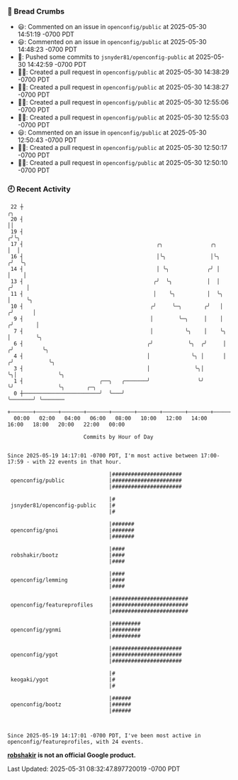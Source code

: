 ### 🍞 Bread Crumbs

 * 😃: Commented on an issue in `openconfig/public` at 2025-05-30 14:51:19 -0700 PDT
 * 😃: Commented on an issue in `openconfig/public` at 2025-05-30 14:48:23 -0700 PDT
 * 🚢: Pushed some commits to `jsnyder81/openconfig-public` at 2025-05-30 14:42:59 -0700 PDT
 * ✍🏼: Created a pull request in `openconfig/public` at 2025-05-30 14:38:29 -0700 PDT
 * ✍🏼: Created a pull request in `openconfig/public` at 2025-05-30 14:38:27 -0700 PDT
 * ✍🏼: Created a pull request in `openconfig/public` at 2025-05-30 12:55:06 -0700 PDT
 * ✍🏼: Created a pull request in `openconfig/public` at 2025-05-30 12:55:03 -0700 PDT
 * 😃: Commented on an issue in `openconfig/public` at 2025-05-30 12:50:43 -0700 PDT
 * ✍🏼: Created a pull request in `openconfig/public` at 2025-05-30 12:50:17 -0700 PDT
 * ✍🏼: Created a pull request in `openconfig/public` at 2025-05-30 12:50:10 -0700 PDT

### 🕘 Recent Activity
```
 22 ┼                                                                        ╭╮
 20 ┤                                                                        ││
 19 ┤                                                                       ╭╯╰╮
 17 ┤                                          ╭╮               ╭╮          │  │
 16 ┤                                          │╰╮              │╰╮        ╭╯  ╰╮
 14 ┤                                          │ ╰╮            ╭╯ │        │    │
 13 ┤                                         ╭╯  ╰╮           │  │       ╭╯    │
 11 ┤                                         │    ╰╮          │  ╰╮      │     ╰╮
 10 ┤                                        ╭╯     ╰─╮       ╭╯   │     ╭╯      │
  9 ┤                                        │        ╰─╮     │    │    ╭╯       │
  7 ┤                                        │          ╰╮    │    ╰╮   │        ╰╮
  6 ┤                                       ╭╯           ╰╮  ╭╯     │  ╭╯         ╰╮
  4 ┤                                       │             ╰╮ │      │ ╭╯           ╰╮
  3 ┤                                       │              ╰╮│      ╰╮│             ╰╮
  1 ┤                        ╭──╮   ╭───────╯               ╰╯       ╰╯              ╰╮       ╭─╮
  0 ┼────────────────────────╯  ╰───╯                                                 ╰───────╯ ╰───────
    +───────+───────+───────+───────+───────+───────+───────+───────+───────+───────+───────+───────+────
  00:00   02:00   04:00   06:00   08:00   10:00   12:00   14:00   16:00   18:00   20:00   22:00   00:00   

						Commits by Hour of Day


Since 2025-05-19 14:17:01 -0700 PDT, I'm most active between 17:00-17:59 - with 22 events in that hour.

```



```
                                |######################
 openconfig/public              |######################
                                |######################

                                |#
 jsnyder81/openconfig-public    |#
                                |#

                                |#######
 openconfig/gnoi                |#######
                                |#######

                                |####
 robshakir/bootz                |####
                                |####

                                |####
 openconfig/lemming             |####
                                |####

                                |########################
 openconfig/featureprofiles     |########################
                                |########################

                                |#########
 openconfig/ygnmi               |#########
                                |#########

                                |######################
 openconfig/ygot                |######################
                                |######################

                                |#
 keogaki/ygot                   |#
                                |#

                                |######
 openconfig/bootz               |######
                                |######



Since 2025-05-19 14:17:01 -0700 PDT, I've been most active in openconfig/featureprofiles, with 24 events.

```
**[robshakir](mailto:robjs@google.com) is not an official Google product.**  


Last Updated: 2025-05-31 08:32:47.897720019 -0700 PDT
